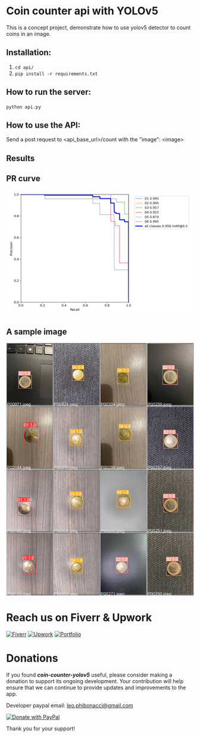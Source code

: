 # Coin counter api with YOLOv5

This is a concept project, demonstrate how to use yolov5 detector to count coins in an image.

## Installation:

1.  `cd api/`
2.  `pip install -r requirements.txt`

## How to run the server:

`python api.py`

## How to use the API:

Send a post request to <api_base_url>/count with the "image": \<image>


## Results
## PR curve
![PR curve](./images/PR_curve.png)


## A sample image
![PR curve](./images/test.jpg)

# Reach us on Fiverr & Upwork

[![Fiverr](https://img.shields.io/badge/Fiverr-1DBF73.svg?style=for-the-badge&logo=Fiverr&logoColor=white)](https://www.fiverr.com/phiponatchi)
[![Upwork](https://img.shields.io/badge/Upwork-6FDA44.svg?style=for-the-badge&logo=Upwork&logoColor=white)](https://www.upwork.com/freelancers/~01556fb0a54a5fa971)
[![Portfolio](https://img.shields.io/badge/GitHub%20Pages-222222.svg?style=for-the-badge&logo=GitHub-Pages&logoColor=white)](https://phiponacci.github.io/portfolio/)

# Donations

If you found ***coin-counter-yolov5*** useful, please consider making a donation to support its ongoing development. Your contribution will help ensure that we can continue to provide updates and improvements to the app.

Developer paypal email: <leo.phibonacci@gmail.com>

[![Donate with PayPal](https://raw.githubusercontent.com/stefan-niedermann/paypal-donate-button/master/paypal-donate-button.png)](https://www.paypal.com)

Thank you for your support!
